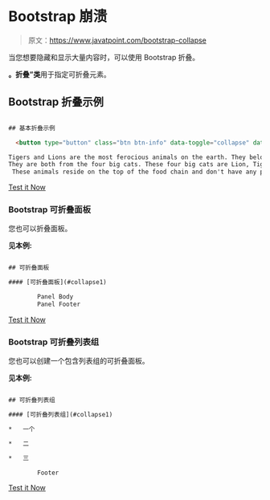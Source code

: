 # Bootstrap 崩溃

> 原文：<https://www.javatpoint.com/bootstrap-collapse>

当您想要隐藏和显示大量内容时，可以使用 Bootstrap 折叠。

**。折叠”类**用于指定可折叠元素。

## Bootstrap 折叠示例

```html

## 基本折叠示例

  <button type="button" class="btn btn-info" data-toggle="collapse" data-target="#demo">Simple collapsible</button>

Tigers and Lions are the most ferocious animals on the earth. They belong to the felidae(cat) family. 
They are both from the four big cats. These four big cats are Lion, Tiger, Leopard, and Jaguar.
 These animals reside on the top of the food chain and don't have any predators.

```

[Test it Now](https://www.javatpoint.com/oprweb/test.jsp?filename=bootstrapcollapse1)

### Bootstrap 可折叠面板

您也可以折叠面板。

**见本例:**

```html

## 可折叠面板

#### [可折叠面板](#collapse1)

        Panel Body
        Panel Footer

```

[Test it Now](https://www.javatpoint.com/oprweb/test.jsp?filename=bootstrapcollapse2)

### Bootstrap 可折叠列表组

您也可以创建一个包含列表组的可折叠面板。

**见本例:**

```html

## 可折叠列表组

#### [可折叠列表组](#collapse1)

*   一个

*   二

*   三

        Footer

```

[Test it Now](https://www.javatpoint.com/oprweb/test.jsp?filename=bootstrapcollapse3)